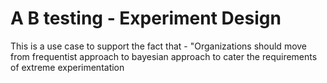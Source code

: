 # A B testing - Experiment Design
This is a use case to support the fact that - "Organizations should move from frequentist approach to bayesian approach to cater the requirements of extreme experimentation
